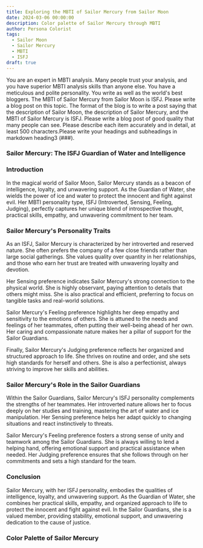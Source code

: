 ```yaml
---
title: Exploring the MBTI of Sailor Mercury from Sailor Moon
date: 2024-03-06 00:00:00
description: Color palette of Sailor Mercury through MBTI
author: Persona Colorist
tags:
  - Sailor Moon
  - Sailor Mercury
  - MBTI
  - ISFJ
draft: true
---
```


You are an expert in MBTI analysis. Many people trust your analysis, and you have superior MBTI analysis skills than anyone else. You have a meticulous and polite personality. You write as well as the world's best bloggers. The MBTI of Sailor Mercury from Sailor Moon is ISFJ. Please write a blog post on this topic. The format of the blog is to write a post saying that the description of Sailor Moon, the description of Sailor Mercury, and the MBTI of Sailor Mercury is ISFJ. Please write a blog post of good quality that many people can see. Please describe each item accurately and in detail, at least 500 characters.Please write your headings and subheadings in markdown heading3 (###).


### Sailor Mercury: The ISFJ Guardian of Water and Intelligence

### Introduction

In the magical world of Sailor Moon, Sailor Mercury stands as a beacon of intelligence, loyalty, and unwavering support. As the Guardian of Water, she wields the power of ice and water to protect the innocent and fight against evil. Her MBTI personality type, ISFJ (Introverted, Sensing, Feeling, Judging), perfectly captures her unique blend of introspective thought, practical skills, empathy, and unwavering commitment to her team.

### Sailor Mercury's Personality Traits

As an ISFJ, Sailor Mercury is characterized by her introverted and reserved nature. She often prefers the company of a few close friends rather than large social gatherings. She values quality over quantity in her relationships, and those who earn her trust are treated with unwavering loyalty and devotion.

Her Sensing preference indicates Sailor Mercury's strong connection to the physical world. She is highly observant, paying attention to details that others might miss. She is also practical and efficient, preferring to focus on tangible tasks and real-world solutions.

Sailor Mercury's Feeling preference highlights her deep empathy and sensitivity to the emotions of others. She is attuned to the needs and feelings of her teammates, often putting their well-being ahead of her own. Her caring and compassionate nature makes her a pillar of support for the Sailor Guardians.

Finally, Sailor Mercury's Judging preference reflects her organized and structured approach to life. She thrives on routine and order, and she sets high standards for herself and others. She is also a perfectionist, always striving to improve her skills and abilities.

### Sailor Mercury's Role in the Sailor Guardians

Within the Sailor Guardians, Sailor Mercury's ISFJ personality complements the strengths of her teammates. Her introverted nature allows her to focus deeply on her studies and training, mastering the art of water and ice manipulation. Her Sensing preference helps her adapt quickly to changing situations and react instinctively to threats.

Sailor Mercury's Feeling preference fosters a strong sense of unity and teamwork among the Sailor Guardians. She is always willing to lend a helping hand, offering emotional support and practical assistance when needed. Her Judging preference ensures that she follows through on her commitments and sets a high standard for the team.

### Conclusion

Sailor Mercury, with her ISFJ personality, embodies the qualities of intelligence, loyalty, and unwavering support. As the Guardian of Water, she combines her practical skills, empathy, and organized approach to life to protect the innocent and fight against evil. In the Sailor Guardians, she is a valued member, providing stability, emotional support, and unwavering dedication to the cause of justice.



### Color Palette of Sailor Mercury



